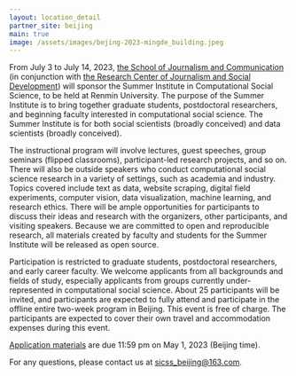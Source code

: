 ```yaml
---
layout: location_detail
partner_site: beijing
main: true
image: /assets/images/bejing-2023-mingde_building.jpeg
---
```


From July 3 to July 14, 2023, [the School of Journalism and Communication](http://jcr.ruc.edu.cn/English/index.htm) (in conjunction with [the Research Center of Journalism and Social Development](http://xwjd.ruc.edu.cn/en/index.htm)) will sponsor the Summer Institute in Computational Social Science, to be held at Renmin University. The purpose of the Summer Institute is to bring together graduate students, postdoctoral researchers, and beginning faculty interested in computational social science. The Summer Institute is for both social scientists (broadly conceived) and data scientists (broadly conceived).

The instructional program will involve lectures, guest speeches, group seminars (flipped classrooms), participant-led research projects, and so on. There will also be outside speakers who conduct computational social science research in a variety of settings, such as academia and industry. Topics covered include text as data, website scraping, digital field experiments, computer vision, data visualization, machine learning, and research ethics. There will be ample opportunities for participants to discuss their ideas and research with the organizers, other participants, and visiting speakers. Because we are committed to open and reproducible research, all materials created by faculty and students for the Summer Institute will be released as open source.

Participation is restricted to graduate students, postdoctoral researchers, and early career faculty. We welcome applicants from all backgrounds and fields of study, especially applicants from groups currently under-represented in computational social science. About 25 participants will be invited, and participants are expected to fully attend and participate in the offline entire two-week program in Beijing. This event is free of charge. The participants are expected to cover their own travel and accommodation expenses during this event.

[Application materials](https://compsocialscience.github.io/summer-institute/2023/beijing/apply) are due 11:59 pm on May 1, 2023 (Beijing time).

For any questions, please contact us at sicss_beijing@163.com.
